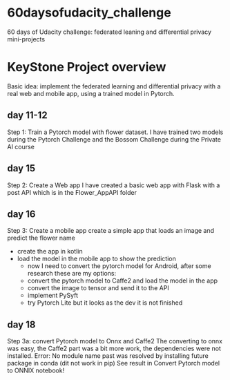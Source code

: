 # 60daysofudacity_challenge
60 days of Udacity challenge: federated leaning and differential privacy mini-projects

# KeyStone Project overview
Basic idea: implement the federated learning and differential privacy with a real web and mobile app, using a trained model in Pytorch.

## day 11-12
Step 1: Train a Pytorch model with flower dataset. 
I have trained two models during the Pytorch Challenge and the Bossom Challenge during the Private AI course

## day 15
Step 2: Create a Web app
I have created a basic web app with Flask with a post API which is in the Flower_AppAPI folder

## day 16
Step 3: Create a mobile app 
create a simple app that loads an image and predict the flower name
- create the app in kotlin
- load the model in the mobile app to show the prediction
    - now I need to convert the pytorch model for Android, after some research these are my options:
    - convert the pytorch model to Caffe2 and load the model in the app
    - convert the image to tensor and send it to the API
    - implement PySyft
    - try Pytorch Lite but it looks as the dev it is not finished



## day 18
Step 3a: convert Pytorch model to Onnx and Caffe2
The converting to onnx was easy, the Caffe2 part was a bit more work, the dependencies were not installed.
Error: No module name past
was resolved by installing future package in conda (dit not work in pip)
See result in Convert Pytorch model to ONNIX notebook!
